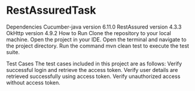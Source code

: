 # RestAssuredTask
Dependencies
Cucumber-java version 6.11.0
RestAssured version 4.3.3
OkHttp version 4.9.2
How to Run
Clone the repository to your local machine.
Open the project in your IDE.
Open the terminal and navigate to the project directory.
Run the command mvn clean test to execute the test suite.

Test Cases
The test cases included in this project are as follows:
Verify successful login and retrieve the access token.
Verify user details are retrieved successfully using access token.
Verify unauthorized access without access token.
